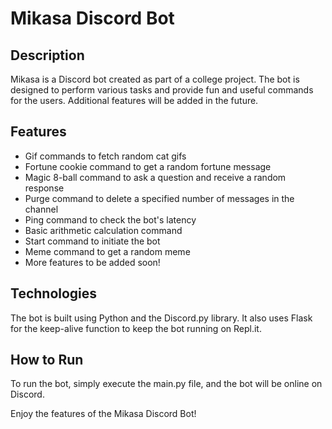 # Mikasa Discord Bot

## Description
Mikasa is a Discord bot created as part of a college project. The bot is designed to perform various tasks and provide fun and useful commands for the users. Additional features will be added in the future.

## Features
- Gif commands to fetch random cat gifs
- Fortune cookie command to get a random fortune message
- Magic 8-ball command to ask a question and receive a random response
- Purge command to delete a specified number of messages in the channel
- Ping command to check the bot's latency
- Basic arithmetic calculation command
- Start command to initiate the bot
- Meme command to get a random meme
- More features to be added soon!

## Technologies
The bot is built using Python and the Discord.py library. It also uses Flask for the keep-alive function to keep the bot running on Repl.it.

## How to Run
To run the bot, simply execute the main.py file, and the bot will be online on Discord.

Enjoy the features of the Mikasa Discord Bot!
